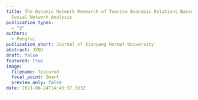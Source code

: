 ```yaml
---
title: The Dynamic Network Research of Tourism Economic Relations Based on
  Social Network Analysis
publication_types:
  - "2"
authors:
  - Fengrui
publication_short: Journal of Xianyang Normal University
abstract: JXNU
draft: false
featured: true
image:
  filename: featured
  focal_point: Smart
  preview_only: false
date: 2021-08-24T14:43:37.383Z
---
```

